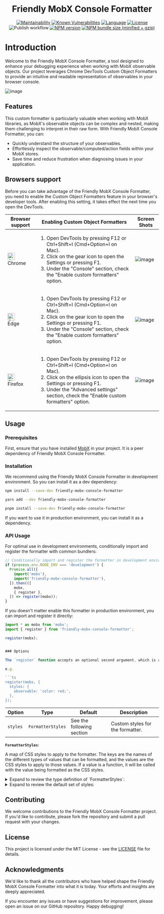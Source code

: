 <h1 align="center">Friendly MobX Console Formatter</h1>

<div align="center">

[![Maintainability][maintainability-image]][maintainability-url]
[![Known Vulnerabilities][known-vulnerabilities-image]][known-vulnerabilities-url]
[![Language][language-image]][language-url]
[![License][license-image]][license-url]
![Publish workflow][publish-workflow-image]
[![NPM version][npm-version-image]][npm-version-url]
[![NPM bundle size (minified + gzip)][npm-bundle-size-image]][npm-bundle-size-url]

[maintainability-image]: https://api.codeclimate.com/v1/badges/c27db824b79350f886b0/maintainability
[maintainability-url]: https://codeclimate.com/github/zheeeng/friendly-mobx-console-formatter/maintainability

[known-vulnerabilities-image]: https://snyk.io/test/github/zheeeng/friendly-mobx-console-formatter/badge.svg
[known-vulnerabilities-url]: https://snyk.io/test/github/zheeeng/friendly-mobx-console-formatter

[language-image]: https://img.shields.io/badge/%3C%2F%3E-TypeScript-blue.svg
[language-url]: http://typescriptlang.org/

[license-image]: https://img.shields.io/github/license/mashape/apistatus.svg
[license-url]: https://github.com/zheeeng/friendly-mobx-console-formatter/blob/main/LICENSE

[publish-workflow-image]: https://github.com/zheeeng/friendly-mobx-console-formatter/actions/workflows/publish.yml/badge.svg

[npm-version-image]: https://img.shields.io/npm/v/friendly-mobx-console-formatter.svg
[npm-version-url]: https://www.npmjs.com/package/friendly-mobx-console-formatter

[npm-bundle-size-image]: https://img.shields.io/bundlephobia/minzip/friendly-mobx-console-formatter.svg
[npm-bundle-size-url]: https://unpkg.com/friendly-mobx-console-formatter/dist/index.js
</div>

# Introduction

Welcome to the Friendly MobX Console Formatter, a tool designed to enhance your debugging experience when working with MobX observable objects. Our project leverages Chrome DevTools Custom Object Formatters to provide an intuitive and readable representation of observables in your browser console.

![image](https://github.com/zheeeng/friendly-mobx-console-formatter/assets/1303154/d6ffa6dd-0b8b-4abb-9cb3-944da23c01d2)

## Features

This custom formatter is particularly valuable when working with MobX libraries, as MobX's observable objects can be complex and nested, making them challenging to interpret in their raw form. With Friendly MobX Console Formatter, you can:

* Quickly understand the structure of your observables.
* Effortlessly inspect the observable/computed/action fields within your MobX stores.
* Save time and reduce frustration when diagnosing issues in your application.

## Browsers support

Before you can take advantage of the Friendly MobX Console Formatter, you need to enable the Custom Object Formatters feature in your browser's developer tools. After enabling this setting, it takes effect the next time you open the DevTools.

| Browser support | Enabling Custom Object Formatters | Screen Shots |
| --------- | --------- | --------- |
| [<img src="https://raw.githubusercontent.com/alrra/browser-logos/master/src/chrome/chrome_48x48.png" alt="Chrome" width="24px" height="24px" />](http://godban.github.io/browsers-support-badges/)<br/>Chrome | <ol><li>Open DevTools by pressing F12 or Ctrl+Shift+I (Cmd+Option+I on Mac).</li><li>Click on the gear icon to open the Settings or pressing F1.</li><li>Under the "Console" section, check the "Enable custom formatters" option.</li></ol> | ![image](https://github.com/zheeeng/friendly-mobx-console-formatter/assets/1303154/82951daf-a8e1-4fa9-803d-893ce9df7bb7) |
| [<img src="https://raw.githubusercontent.com/alrra/browser-logos/master/src/edge/edge_48x48.png" alt="Edge" width="24px" height="24px" />](http://godban.github.io/browsers-support-badges/)<br/> Edge | <ol><li>Open DevTools by pressing F12 or Ctrl+Shift+I (Cmd+Option+I on Mac).</li><li>Click on the gear icon to open the Settings or pressing F1.</li><li>Under the "Console" section, check the "Enable custom formatters" option.</li></ol> | ![image](https://github.com/zheeeng/friendly-mobx-console-formatter/assets/1303154/7a0000dc-7a52-4738-8f46-5682925023a0)
| [<img src="https://raw.githubusercontent.com/alrra/browser-logos/master/src/firefox/firefox_48x48.png" alt="Firefox" width="24px" height="24px" />](http://godban.github.io/browsers-support-badges/)<br/>Firefox | <ol><li>Open DevTools by pressing F12 or Ctrl+Shift+I (Cmd+Option+I on Mac).</li><li>Click on the ellipsis icon to open the Settings or pressing F1.</li><li>Under the "Advanced settings" section, check the "Enable custom formatters" option.</li></ol> | ![image](https://github.com/zheeeng/friendly-mobx-console-formatter/assets/1303154/a2d34864-dc83-4b46-844b-e28459559ec4) |

## Usage

### Prerequisites

First, ensure that you have installed [MobX](https://mobx.js.org/README.html) in your project. It is a peer dependency of Friendly MobX Console Formatter.

### Installation

We recommend using the Friendly MobX Console Formatter in development environment. So you can install it as a dev dependency:

```sh
npm install --save-dev friendly-mobx-console-formatter
```

```sh
yarn add --dev friendly-mobx-console-formatter
```

```sh
pnpm install --save-dev friendly-mobx-console-formatter
```

If you want to use it in production environment, you can install it as a dependency.

### API Usage

For optimal use in development environments, conditionally import and register the formatter with common bundlers:

```ts
// Conditionally import and register the formatter in development environment. The bundler will remove the if statement in production environment.
if (process.env.NODE_ENV === 'development') {
  Promise.all([
    import('mobx'),
    import('friendly-mobx-console-formatter'),
  ]).then(([
    mobx,
    { register },
  ]) => register(mobx));
}
```

If you doesn't matter enable this formatter in production environment, you can import and register it directly:

```ts
import * as mobx from 'mobx';
import { register } from 'friendly-mobx-console-formatter';

register(mobx);
```

```ts

### Options

The `register` function accepts an optional second argument, which is an object of options:

e.g.

```ts
register(mobx, {
  styles: {
    observable: 'color: red;',
  },
});
```

| Option | Type | Default | Description |
| ------ | ---- | ------- | ----------- |
| `styles` | `FormatterStyles` | See the following section | Custom styles for the formatter. |

**`FormatterStyles`**:

A map of CSS styles to apply to the formatter. The keys are the names of the different types of values that can be formatted, and the values are the CSS styles to apply to those values. If a value is a function, it will be called with the value being formatted as the CSS styles.

<details>
<summary>Expand to review the type definition of `FormatterStyles`:</summary>

```ts
// Function type styles is designed to support dynamic styles, such as day/night theme switching.
type FormatterStyles = {
  // Styles for iterable fields.
  list?: string | (() => string);
  object?: string | (() => string);
  array?: string | (() => string);
  set?: string | (() => string);
  map?: string | (() => string);
  prototype?: string | (() => string);
  symbol?: string | (() => string);
  // Styles for non-primitive fields.
  complexValue?: string | (() => string);
  // Badge styles for observable fields.
  observable?: string | (() => string);
  // Badge styles for action fields.
  action?: string | (() => string);
  // Badge styles for computed fields.
  computed?: string | (() => string);
};
```

</details>

<details>
<summary>Expand to review the default set of styles:</summary>

```ts
const defaultFormatterStyles = {
  list: 'color: chocolate; padding-left: 0.25em; margin-bottom: 0.25em; list-style-type: none;',
  object: 'color: red;',
  array: 'color: brown;',
  set: 'color: lightblue;',
  map: 'color: orange;',
  prototype: 'opacity: 0.4;',
  symbol: 'color: orange;',
  complexValue: 'margin-top: 0.25em; padding-left: 1em; border-left: dashed 1px;',
  observable: 'user-select: none; background: #28a745; color: white; padding: 0.25em; margin-right: 0.4em; border-radius: 0.2em; font-weight: light; font-size: 0.75em; line-height: 1em',
  action: 'user-select: none; background: #1e90ff; color: white; padding: 0.25em; margin-right: 0.4em; border-radius: 0.2em; font-weight: light; font-size: 0.75em; line-height: 1em',
  computed: 'user-select: none; background: #dc3545; color: white; padding: 0.25em; margin-right: 0.4em; border-radius: 0.2em; font-weight: light; font-size: 0.75em; line-height: 1em',
};
```

</details>

## Contributing

We welcome contributions to the Friendly MobX Console Formatter project. If you'd like to contribute, please fork the repository and submit a pull request with your changes.

## License

This project is licensed under the MIT License - see the [LICENSE](./LICENSE) file for details.

## Acknowledgments

We'd like to thank all the contributors who have helped shape the Friendly MobX Console Formatter into what it is today. Your efforts and insights are deeply appreciated.

If you encounter any issues or have suggestions for improvement, please open an issue on our GitHub repository. Happy debugging!
